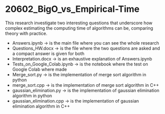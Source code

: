 # 20602_BigO_vs_Empirical-Time
This research investigate two interesting questions that underscore how complex estimating the computing time of algorithms can be, comparing theory with practice.

- Answers.ipynb -> is the main file where you can see the whole research
- Questions_HW.docx -> is the file where the two questions are asked and a compact answer is given for both
- Interpretation.docx -> is an exhaustive explanation of Answers.ipynb
- Tests_on_Google_Colab.ipynb -> is the notebook where the test on Google Colab where made
- Merge_sort.py -> is the implementation of merge sort algorithm in python
- merge_sort.cpp -> is the implementation of merge sort algorithm in C++
- gaussian_elimination.py -> is the implementation of gaussian elimination algorithm in python
- gaussian_elimination.cpp -> is the implementation of gaussian elimination algorithm in C++
